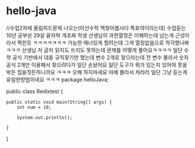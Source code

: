 # hello-java
//수업2차에 올림피드문제 나오는(이산수학 책찾아봅시다 특효약이라는데) 수업듣는 10년 공부쉰 29살 끝자락 개초짜 학생
선생님의 과한열정은 이해하는데 남는게 근성이라서 찍힌듯 ㅋㅋㅋㅋㅋㅋㅋ 가능한 매너있게 할려는데 그게 열정없음으로 착각했나봐 ㅋㅋㅋ 선생님 저 글자 읽지도 쓰지도 못하는데 문제를 어떻게 풀어요ㅋㅋㅋㅋ 일단 수학 공식 기반에서 대충 규칙찾기만 했는데 변수 2개로 찾으라는데 전 변수 몰라서 숫자 공식 2개만 이용해서 찾으려다가 일단 손놨어요 일단 도구가 뭐가 있는지 있어야 못을 박든 집을짓든하니까요 ㅋㅋㅋ 오해 하지마세요 아예 몰라서 차라리 일단 그냥 듣는게 유일한방법이네요 ㅋㅋㅋ 
package helloJava;

public class Redixtest {

	public static void main(String[] args) {
		int num = 10;
		
		System.out.println();

	}

}
